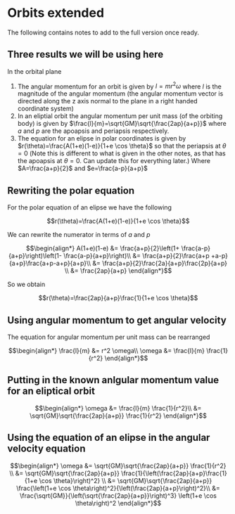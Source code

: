 # Orbits extended

The following contains notes to add to the full version once ready.

## Three results we will be using here

In the orbital plane

1. The angular momentum for an orbit is given by $l = m r^2 \omega$ where $l$ is the magnitude of the angular momentum (the angular momentum vector is directed along the z axis normal to the plane in a right handed coordinate system)
2. In an eliptial orbit the angular momentum per unit mass (of the orbiting body) is given by $\frac{l}{m}=\sqrt{GM}\sqrt{\frac{2ap}{a+p}}$
   where $a$ and $p$ are the apoapsis and periapsis respectively.
3. The equation for an elipse in polar coordinates is given by $r(\theta)=\frac{A(1+e)(1-e)}{1+e \cos \theta}$
   so that the periapsis at $\theta = 0$
   (Note this is different to what is given in the other notes, as that has the apoapsis at $\theta = 0$. Can update this for everything later.)
   Where $A=\frac{a+p}{2}$ and $e=\frac{a-p}{a+p}$

## Rewriting the polar equation

For the polar equation of an elipse we have the following
``` math
r(\theta)=\frac{A(1+e)(1-e)}{1+e \cos \theta}
```
We can rewrite the numerator in terms of $a$ and $p$

``` math
\begin{align*}
A(1+e)(1-e) &= \frac{a+p}{2}\left(1+ \frac{a-p}{a+p}\right)\left(1- \frac{a-p}{a+p}\right)\\
 &= \frac{a+p}{2}\frac{a+p +a-p}{a+p}\frac{a+p-a+p}{a+p}\\
 &= \frac{a+p}{2}\frac{2a}{a+p}\frac{2p}{a+p} \\
 &= \frac{2ap}{a+p}
\end{align*}
```
So we obtain
``` math
r(\theta)=\frac{2ap}{a+p}\frac{1}{1+e \cos \theta}
```

## Using angular momentum to get angular velocity

The equation for angular momentum per unit mass can be rearranged

``` math
\begin{align*}
\frac{l}{m} &= r^2 \omega\\
\omega &= \frac{l}{m} \frac{1}{r^2}
\end{align*}
```

## Putting in the known anlgular momentum value for an eliptical orbit

``` math
\begin{align*}
\omega &= \frac{l}{m} \frac{1}{r^2}\\
 &= \sqrt{GM}\sqrt{\frac{2ap}{a+p}} \frac{1}{r^2}
\end{align*}
```

## Using the equation of an elipse in the angular velocity equation

``` math
\begin{align*}
\omega &= \sqrt{GM}\sqrt{\frac{2ap}{a+p}} \frac{1}{r^2} \\
 &= \sqrt{GM}\sqrt{\frac{2ap}{a+p}} \frac{1}{\left(\frac{2ap}{a+p}\frac{1}{1+e \cos \theta}\right)^2} \\
&= \sqrt{GM}\sqrt{\frac{2ap}{a+p}} \frac{\left(1+e \cos \theta\right)^2}{\left(\frac{2ap}{a+p}\right)^2}\\
&= \frac{\sqrt{GM}}{\left(\sqrt{\frac{2ap}{a+p}}\right)^3} \left(1+e \cos \theta\right)^2
\end{align*}
```
